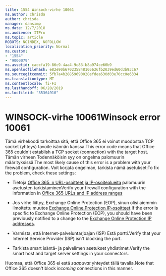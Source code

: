 ```yaml
---
title: 1554 Winsock-virhe 10061
ms.author: chrisda
author: chrisda
manager: dansimp
ms.date: 12/7/2018
ms.audience: ITPro
ms.topic: article
ROBOTS: NOINDEX, NOFOLLOW
localization_priority: Normal
ms.custom:
- "1554"
- "9000079"
ms.assetid: caecfa19-86c9-4aa4-9c83-b8a974ce60b9
ms.openlocfilehash: e82e90b670235848105636fb2039ed60d3b93c67
ms.sourcegitcommit: 5fb7a4b28859690020efdea630d03e70cc0e6334
ms.translationtype: MT
ms.contentlocale: fi-FI
ms.lasthandoff: 06/28/2019
ms.locfileid: "35364910"
---
```

# <a name="winsock-error-10061"></a><span data-ttu-id="262a1-102">WINSOCK-virhe 10061</span><span class="sxs-lookup"><span data-stu-id="262a1-102">Winsock error 10061</span></span>

<span data-ttu-id="262a1-103">Tämä virhekoodi tarkoittaa sitä, että Office 365 ei voinut muodostaa TCP socket (yhteys) tavoite isännän kanssa.</span><span class="sxs-lookup"><span data-stu-id="262a1-103">This error code means that Office 365 couldn't establish a TCP socket (connection) with the target host.</span></span> <span data-ttu-id="262a1-104">Tämän virheen Todennäköisin syy on ongelma palomuurin määrityksissä.</span><span class="sxs-lookup"><span data-stu-id="262a1-104">The most likely cause of this error is a problem with your firewall configuration.</span></span> <span data-ttu-id="262a1-105">Voit korjata ongelman, tarkista nämä asetukset:</span><span class="sxs-lookup"><span data-stu-id="262a1-105">To fix the problem, check these settings:</span></span>

- <span data-ttu-id="262a1-106">Tietoja [Office 365: n URL-osoitteet ja IP-osoitealueita](https://docs.microsoft.com/office365/enterprise/urls-and-ip-address-ranges) palomuurin asetusten tarkistaminen</span><span class="sxs-lookup"><span data-stu-id="262a1-106">Verify your firewall configuration with the information in [Office 365 URLs and IP address ranges](https://docs.microsoft.com/office365/enterprise/urls-and-ip-address-ranges)</span></span>

- <span data-ttu-id="262a1-107">Jos virhe liittyy, Exchange Online Protection (EOP), sinun olisi aiemmin ilmoitettu muutos [Exchange Online Protection IP-osoitteet](https://docs.microsoft.com/office365/SecurityCompliance/eop/exchange-online-protection-ip-addresses).</span><span class="sxs-lookup"><span data-stu-id="262a1-107">If the error is specific to Exchange Online Protection (EOP), you should have been previously notified to a change to the [Exchange Online Protection IP addresses](https://docs.microsoft.com/office365/SecurityCompliance/eop/exchange-online-protection-ip-addresses).</span></span>

- <span data-ttu-id="262a1-108">Varmista, että Internet-palveluntarjoajan (ISP) Estä portti.</span><span class="sxs-lookup"><span data-stu-id="262a1-108">Verify that your Internet Service Provider (ISP) isn't blocking the port.</span></span>

- <span data-ttu-id="262a1-109">Tarkista smart isäntä- ja palvelimen asetukset yhdistimet.</span><span class="sxs-lookup"><span data-stu-id="262a1-109">Verify the smart host and target server settings in your connectors.</span></span>

<span data-ttu-id="262a1-110">Huomaa, että Office 365 ei estä *saapuvat* yhteydet tällä tavalla.</span><span class="sxs-lookup"><span data-stu-id="262a1-110">Note that Office 365 doesn't block *incoming* connections in this manner.</span></span>
